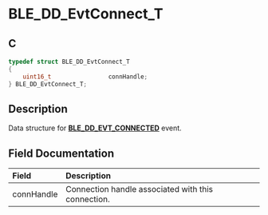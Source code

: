 # BLE_DD_EvtConnect_T

## C

```c
typedef struct BLE_DD_EvtConnect_T
{
    uint16_t                connHandle;
} BLE_DD_EvtConnect_T;
```

## Description

Data structure for **[BLE_DD_EVT_CONNECTED](GUID-45B8E598-9414-432D-9F5F-52044CCDE39E.md)** event.


## Field Documentation

|Field|Description|
|:---|:---|
|connHandle|Connection handle associated with this connection.|
